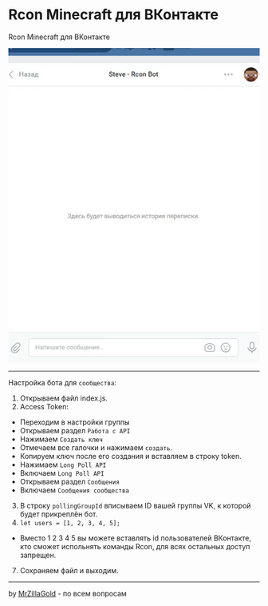 # Rcon Minecraft для ВКонтакте
Rcon Minecraft для ВКонтакте

![Sample](sample/sample.gif)

***
Настройка бота для `сообщества`:
1. Открываем файл index.js.
2. Access Token:
- Переходим в настройки группы
- Открываем раздел `Работа с API`
- Нажимаем `Создать ключ`
- Отмечаем все галочки и нажимаем `создать`.
- Копируем ключ после его создания и вставляем в строку token.
- Нажимаем `Long Poll API`
- Включаем `Long Poll API`
- Открываем раздел `Сообщения`
- Включаем `Сообщения сообщества`
3. В строку `pollingGroupId` вписываем ID вашей группы VK, к которой будет прикреплён бот.
4. `let users = [1, 2, 3, 4, 5];`
- Вместо 1 2 3 4 5 вы можете вставлять id пользователей ВКонтакте, кто сможет испольнять команды Rcon, для всях остальных доступ запрещен.
7. Сохраняем файл и выходим.
***
by [MrZillaGold](https:/vk.com/egorlisss) - по всем вопросам
